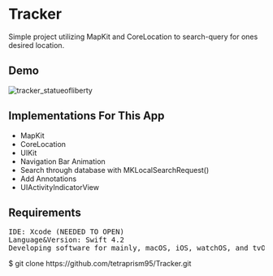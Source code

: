 # Tracker
Simple project utilizing MapKit and CoreLocation to search-query for ones desired location. 

## Demo

![tracker_statueofliberty](https://user-images.githubusercontent.com/36717095/52829569-52479d80-309b-11e9-9877-e84a91d60bc7.gif)

## Implementations For This App

- MapKit
- CoreLocation
- UIKit
- Navigation Bar Animation
- Search through database with MKLocalSearchRequest()
- Add Annotations
- UIActivityIndicatorView

## Requirements

<pre>
IDE: Xcode (NEEDED TO OPEN)
Language&Version: Swift 4.2 
Developing software for mainly, macOS, iOS, watchOS, and tvOS.
</pre

## Git Clone

<pre>
$ git clone https://github.com/tetraprism95/Tracker.git
</pre>

